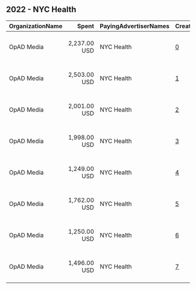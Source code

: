 ## 2022 - NYC Health 
|OrganizationName|Spent|PayingAdvertiserNames|CreativeUrls|Impressions|Genders|AgeBrackets|CountryCodes|BillingAddresses|CandidateBallotInformation|
|:---|---:|:---|:---|---:|:---|:---|:---|:---|:---|
|OpAD Media|2,237.00 USD|NYC Health|[0](https://www.snap.com/political-ads/asset/f52b6d740d25803a248ad8a8ae67b0921de60e003f12ee4b2f8e9c5c84867b2a?mediaType=jpg)|1,422,360|FEMALE|30-|united states|"275 Madison Avenue, Suite 2200,New York ,10016,US"||
|OpAD Media|2,503.00 USD|NYC Health|[1](https://www.snap.com/political-ads/asset/6e404ab5cb1703d2712a5bd7f85fa47bc489d5c3c8cc64ac3ab0b97738bb9919?mediaType=jpg)|715,083|FEMALE|30-|united states|"275 Madison Avenue, Suite 2200,New York ,10016,US"||
|OpAD Media|2,001.00 USD|NYC Health|[2](https://www.snap.com/political-ads/asset/e866f7b502f93898c59c56b51d3456d200508210088a987f1a281f623251fbac?mediaType=jpg)|685,415|FEMALE|18-44|united states|"275 Madison Avenue, Suite 2200,New York ,10016,US"||
|OpAD Media|1,998.00 USD|NYC Health|[3](https://www.snap.com/political-ads/asset/a2b098910d1060189b64818f881893b11ab9e04eb02619228a115fd85452c9dc?mediaType=jpg)|289,806|FEMALE|18-44|united states|"275 Madison Avenue, Suite 2200,New York ,10016,US"||
|OpAD Media|1,249.00 USD|NYC Health|[4](https://www.snap.com/political-ads/asset/ecdac3192ea8d2d118c5e58d43828ad5030bca6e180b39164e2d90d8c5460542?mediaType=jpg)|210,589|FEMALE|18-44|united states|"275 Madison Avenue, Suite 2200,New York ,10016,US"||
|OpAD Media|1,762.00 USD|NYC Health|[5](https://www.snap.com/political-ads/asset/b3f21bcd9e3e4f9a249ae4bd8dd93805e1a91ec0fdf44469460a7a0eada08c92?mediaType=jpg)|160,984|FEMALE|30-|united states|"275 Madison Avenue, Suite 2200,New York ,10016,US"||
|OpAD Media|1,250.00 USD|NYC Health|[6](https://www.snap.com/political-ads/asset/17fb2e89e52ae1ad93940952a071a016472ef19d67faeb2cf7b2e943fc4e2c68?mediaType=jpg)|103,480|FEMALE|18-44|united states|"275 Madison Avenue, Suite 2200,New York ,10016,US"||
|OpAD Media|1,496.00 USD|NYC Health|[7](https://www.snap.com/political-ads/asset/834b72b38002a34398a15f8dc39c39b11cca816b084cb5b2ba785c54343681e3?mediaType=jpg)|100,222|FEMALE|30-|united states|"275 Madison Avenue, Suite 2200,New York ,10016,US"||
